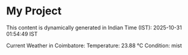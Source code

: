 # My Project

This content is dynamically generated in Indian Time (IST): 2025-10-31 01:54:49 IST


Current Weather in Coimbatore:
Temperature: 23.88 °C
Condition: mist

